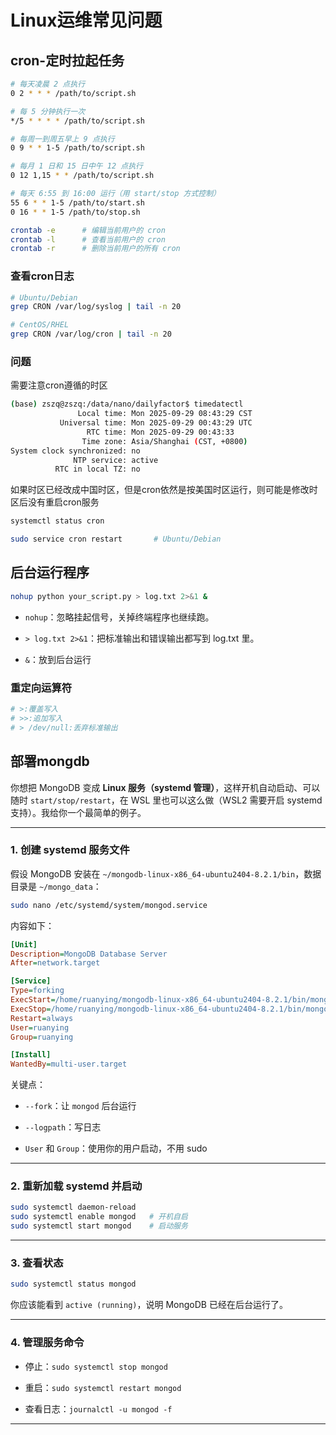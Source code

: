 # Linux运维常见问题

## cron-定时拉起任务

```bash
# 每天凌晨 2 点执行
0 2 * * * /path/to/script.sh

# 每 5 分钟执行一次
*/5 * * * * /path/to/script.sh

# 每周一到周五早上 9 点执行
0 9 * * 1-5 /path/to/script.sh

# 每月 1 日和 15 日中午 12 点执行
0 12 1,15 * * /path/to/script.sh

# 每天 6:55 到 16:00 运行（用 start/stop 方式控制）
55 6 * * 1-5 /path/to/start.sh
0 16 * * 1-5 /path/to/stop.sh
```

```bash
crontab -e      # 编辑当前用户的 cron
crontab -l      # 查看当前用户的 cron
crontab -r      # 删除当前用户的所有 cron
```

### 查看cron日志

```bash
# Ubuntu/Debian
grep CRON /var/log/syslog | tail -n 20

# CentOS/RHEL
grep CRON /var/log/cron | tail -n 20
```

### 问题

需要注意cron遵循的时区

```bash
(base) zszq@zszq:/data/nano/dailyfactor$ timedatectl
               Local time: Mon 2025-09-29 08:43:29 CST
           Universal time: Mon 2025-09-29 00:43:29 UTC
                 RTC time: Mon 2025-09-29 00:43:33    
                Time zone: Asia/Shanghai (CST, +0800) 
System clock synchronized: no                         
              NTP service: active                     
          RTC in local TZ: no   
```

如果时区已经改成中国时区，但是cron依然是按美国时区运行，则可能是修改时区后没有重启cron服务

```bash
systemctl status cron

sudo service cron restart       # Ubuntu/Debian
```

## 后台运行程序

```bash
nohup python your_script.py > log.txt 2>&1 &
```

- `nohup`：忽略挂起信号，关掉终端程序也继续跑。

- `> log.txt 2>&1`：把标准输出和错误输出都写到 log.txt 里。

- `&`：放到后台运行

### 重定向运算符

```bash
# >:覆盖写入
# >>:追加写入
# > /dev/null:丢弃标准输出
```

## 部署mongdb

你想把 MongoDB 变成 **Linux 服务（systemd 管理）**，这样开机自动启动、可以随时 `start/stop/restart`，在 WSL 里也可以这么做（WSL2 需要开启 systemd 支持）。我给你一个最简单的例子。

---

### 1. 创建 systemd 服务文件

假设 MongoDB 安装在 `~/mongodb-linux-x86_64-ubuntu2404-8.2.1/bin`，数据目录是 `~/mongo_data`：

```bash
sudo nano /etc/systemd/system/mongod.service
```

内容如下：

```ini
[Unit]
Description=MongoDB Database Server
After=network.target

[Service]
Type=forking
ExecStart=/home/ruanying/mongodb-linux-x86_64-ubuntu2404-8.2.1/bin/mongod --dbpath /home/ruanying/mongo_data --logpath /home/ruanying/mongo_data/mongod.log --fork
ExecStop=/home/ruanying/mongodb-linux-x86_64-ubuntu2404-8.2.1/bin/mongod --shutdown --dbpath /home/ruanying/mongo_data
Restart=always
User=ruanying
Group=ruanying

[Install]
WantedBy=multi-user.target
```

关键点：

- `--fork`：让 `mongod` 后台运行

- `--logpath`：写日志

- `User` 和 `Group`：使用你的用户启动，不用 sudo

---

### 2. 重新加载 systemd 并启动

```bash
sudo systemctl daemon-reload
sudo systemctl enable mongod   # 开机自启
sudo systemctl start mongod    # 启动服务
```

---

### 3. 查看状态

```bash
sudo systemctl status mongod
```

你应该能看到 `active (running)`，说明 MongoDB 已经在后台运行了。

---

### 4. 管理服务命令

- 停止：`sudo systemctl stop mongod`

- 重启：`sudo systemctl restart mongod`

- 查看日志：`journalctl -u mongod -f`

---

> > > > > > > 
